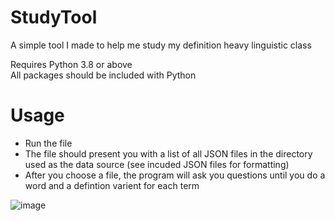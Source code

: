 # StudyTool
A simple tool I made to help me study my definition heavy linguistic class

<p> Requires Python 3.8 or above <br>
All packages should be included with Python </p>

# Usage
- Run the file
- The file should present you with a list of all JSON files in the directory used as the data source (see incuded JSON files for formatting)
- After you choose a file, the program will ask you questions until you do a word and a defintion varient for each term

![image](https://github.com/timelord1102/StudyTool/assets/70822819/76e6262b-8a42-4acc-b395-5763e5f4e224)
